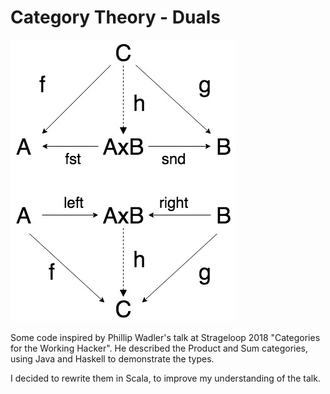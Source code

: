 # Category Theory - Duals

![Duals](Product.jpg)

Some code inspired by Phillip Wadler's talk at Strageloop 2018 "Categories for the Working Hacker". He described the Product and Sum categories, using Java and Haskell to demonstrate the types. 

I decided to rewrite them in Scala, to improve my understanding of the talk.

